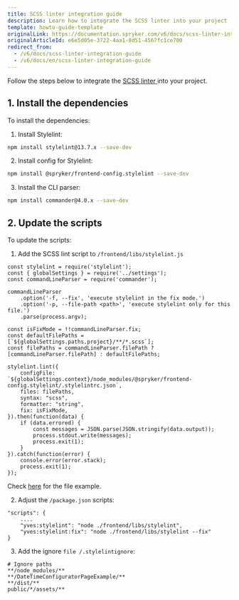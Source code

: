 ```yaml
---
title: SCSS linter integration guide
description: Learn how to integrate the SCSS linter into your project
template: howto-guide-template
originalLink: https://documentation.spryker.com/v6/docs/scss-linter-integration-guide
originalArticleId: e6e5d05e-3722-4aa1-8d51-4567fc1ce700
redirect_from:
  - /v6/docs/scss-linter-integration-guide
  - /v6/docs/en/scss-linter-integration-guide
---
```


Follow the steps below to integrate the [SCSS linter ](/docs/scos/dev/sdk/{{page.version}}/development-tools/scss-linter.html)into your project.

## 1. Install the dependencies

To install the dependencies:
1. Install Stylelint:
```Bash
npm install stylelint@13.7.x --save-dev
```
2. Install config for Stylelint:
```Bash
npm install @spryker/frontend-config.stylelint --save-dev
```
3. Install the CLI parser:
```Bash
npm install commander@4.0.x --save-dev
```

## 2. Update the scripts

To update the scripts:

1. Add the SCSS lint script to `/frontend/libs/stylelint.js`
```
const stylelint = require('stylelint');
const { globalSettings } = require('../settings');
const commandLineParser = require('commander');

commandLineParser
    .option('-f, --fix', 'execute stylelint in the fix mode.')
    .option('-p, --file-path <path>', 'execute stylelint only for this file.')
    .parse(process.argv);

const isFixMode = !!commandLineParser.fix;
const defaultFilePaths = [`${globalSettings.paths.project}/**/*.scss`];
const filePaths = commandLineParser.filePath ? [commandLineParser.filePath] : defaultFilePaths;

stylelint.lint({
    configFile: `${globalSettings.context}/node_modules/@spryker/frontend-config.stylelint/.stylelintrc.json`,
    files: filePaths,
    syntax: "scss",
    formatter: "string",
    fix: isFixMode,
}).then(function(data) {
    if (data.errored) {
        const messages = JSON.parse(JSON.stringify(data.output));
        process.stdout.write(messages);
        process.exit(1);
    }
}).catch(function(error) {
    console.error(error.stack);
    process.exit(1);
});
```
Check [here](https://github.com/spryker-shop/suite/blob/master/frontend/libs/stylelint.js) for the file example.

2.  Adjust the `/package.json` scripts:
```
"scripts": {
    ....
    "yves:stylelint": "node ./frontend/libs/stylelint",
    "yves:stylelint:fix": "node ./frontend/libs/stylelint --fix"
}
```
3. Add the ignore `file /.stylelintignore`:
```
# Ignore paths
**/node_modules/**
**/DateTimeConfiguratorPageExample/**
**/dist/**
public/*/assets/**
```
